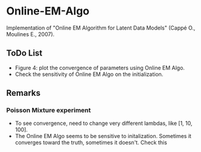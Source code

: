 # Online-EM-Algo
Implementation of "Online EM Algorithm for Latent Data Models" (Cappé O., Moulines E., 2007).

## ToDo List

* Figure 4: plot the convergence of parameters using Online EM Algo.
* Check the sensitivity of Online EM Algo on the initialization.

## Remarks

### Poisson Mixture experiment
* To see convergence, need to change very different lambdas, like [1, 10, 100].
* The Online EM Algo seems to be sensitive to initalization. Sometimes it converges toward the truth, sometimes it doesn't. Check this

